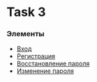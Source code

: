 # Task 3
### Элементы
- [Вход](Вход.png)
- [Регистрация](Регистрация.png)
- [Восстановление пароля](Ввостановление_пароля.png)
- [Изменение пароля](Изменение_пароля.png)
